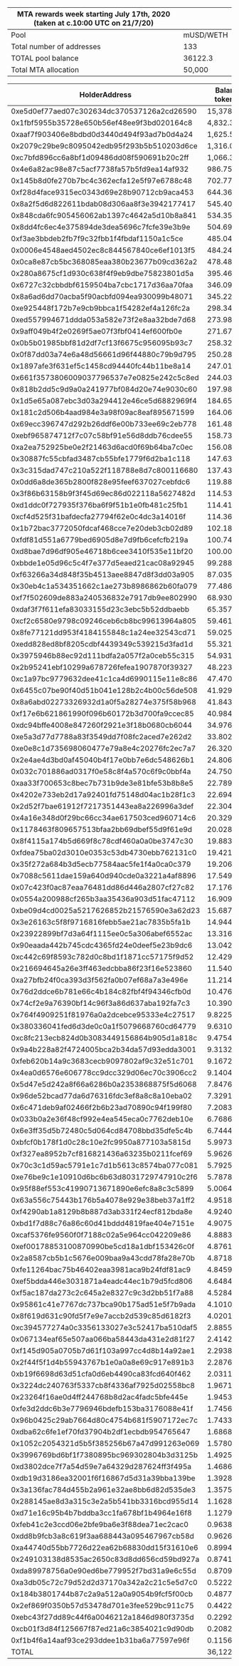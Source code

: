 | MTA rewards week starting July 17th, 2020 (taken at c.10:00 UTC on 21/7/20) |         | 
|-----------------------------------------------------------------------------|---------| 
| Pool                                                                        | mUSD/WETH | 
| Total number of addresses                                                   | 133     | 
| TOTAL pool balance                                                          | 36122.3 | 
| Total MTA allocation                                                        | 50,000  | 

| HolderAddress                              | Balancer Pool token balance | % of pool | MTA allocation | 
|--------------------------------------------|-----------------------------|-----------|----------------| 
| 0xe5d0ef77aed07c302634dc370537126a2cd26590 | 15,378.25104000             | 42.57%    | 21286.34028079 | 
| 0x1fbf5955b35728e650b56ef48ee9f3bd020164c8 | 4,832.36091300              | 13.38%    | 6688.88019100  | 
| 0xaaf7f903406e8bdbd0d3440d494f93ad7b0d4a24 | 1,625.55510400              | 4.50%     | 2250.06855454  | 
| 0x2079c29be9c8095042edb95f293b5b510203d6ce | 1,316.07535200              | 3.64%     | 1821.69140723  | 
| 0xc7bfd896cc6a8bf1d09486dd08f590691b20c2ff | 1,066.30889100              | 2.95%     | 1475.96848557  | 
| 0x4e6a82ac98e87c5acf7738fa57b5fd9ea14af932 | 986.75529140                | 2.73%     | 1365.85160770  | 
| 0x145b8d0fe270b7bc4c362ecfa12e5f97e6788c48 | 702.77521930                | 1.95%     | 972.77072796   | 
| 0xf28d4face9315ec0343d69e28b90712cb9aca453 | 644.36458840                | 1.78%     | 891.91962453   | 
| 0x8a2f5d6d822611bdab08d306aa8f3e3942177417 | 545.40118120                | 1.51%     | 754.93598735   | 
| 0x848cda6fc905456062ab1397c4642a5d10b8a841 | 534.35598030                | 1.48%     | 739.64738891   | 
| 0x8dd4fc6ec4e375894de3dea5696c7fcfe39e3b9e | 504.69964340                | 1.40%     | 698.59754019   | 
| 0xf3ae3bbdeb2fb7f9c32fbb1f4fbdaf1150a1c5ce | 485.04081600                | 1.34%     | 671.38609147   | 
| 0x0006e4548aed4502ec8c844567840ce6ef1013f5 | 484.24632860                | 1.34%     | 670.28637415   | 
| 0x0ca8e87cb5bc368085eaa380b23677b09cd362a2 | 478.48678420                | 1.32%     | 662.31410073   | 
| 0x280a8675cf1d930c638f4f9eb9dbe75823801d5a | 395.46009530                | 1.09%     | 547.38982568   | 
| 0x6727c32cbbdbf6159504ba7cbc1717d36aa70faa | 346.09242360                | 0.96%     | 479.05584830   | 
| 0x8a6ad6dd70acba5f90acbfd094ea930099b48071 | 345.22991920                | 0.96%     | 477.86198288   | 
| 0xe925448f172b7e9cb9bbca1f54282ef4a126fc2a | 298.34125570                | 0.83%     | 412.95941080   | 
| 0xed557994671ddda053a582e73f2e8aa32bde7d68 | 273.98218910                | 0.76%     | 379.24196275   | 
| 0x9aff049b4f2e0269f5ae07f3fbf0414ef600fb0e | 271.67121730                | 0.75%     | 376.04315087   | 
| 0x0b5b01985bbf81d2df7cf13f6675c956095b93c7 | 258.32288410                | 0.72%     | 357.56659187   | 
| 0x0f87dd03a74e6a48d56661d96f44880c79b9d795 | 250.28171220                | 0.69%     | 346.43612450   | 
| 0x1897afe3f631ef5c1458cd94440fc44b11be8a14 | 247.01537930                | 0.68%     | 341.91491638   | 
| 0x661f3573806009037796537e7e0825e242c5c8ed | 244.03769660                | 0.68%     | 337.79325345   | 
| 0x818b2dd5c9d9a0a241977bf084d20e74e9030c60 | 197.98260690                | 0.55%     | 274.04450150   | 
| 0x1d5e65a087ebc3d03a294412e46ce5d6882969f4 | 184.65805830                | 0.51%     | 255.60086478   | 
| 0x181c2d506b4aad984e3a98f09ac8eaf895671599 | 164.06687920                | 0.45%     | 227.09886907   | 
| 0x69ecc396747d292b26ddf6e00b733ee69c2eb778 | 161.48891140                | 0.45%     | 223.53048540   | 
| 0xebf965874712f7c07c58bf91e56d8ddb76cdee55 | 158.73927940                | 0.44%     | 219.72448677   | 
| 0xa2ea752925be0e2f21463d6acd0f69b64ba7c0ec | 156.08837250                | 0.43%     | 216.05514192   | 
| 0x30887fc55cbfad3487cb55bfe1779f6d2ba1c118 | 147.63334750                | 0.41%     | 204.35182541   | 
| 0x3c315dad747c210a522f118788e8d7c800116680 | 137.43957010                | 0.38%     | 190.24175438   | 
| 0x0dd6a8de365b2800f828e95feef637027cebfdc6 | 119.88675320                | 0.33%     | 165.94541324   | 
| 0x3f86b63158b9f3f45d69ec86d022118a5627482d | 114.53831030                | 0.32%     | 158.54218024   | 
| 0xd1ddc0f727935f376ba6f9f51b1e0fb481c25fb1 | 114.41164340                | 0.32%     | 158.36684986   | 
| 0xcf4d525f31bafdecfa27794f62e0c4dc3a14016f | 114.36589520                | 0.32%     | 158.30352590   | 
| 0x1b72bac3772050fdcaf468cce7e20deb3cb02d89 | 102.18551900                | 0.28%     | 141.44363514   | 
| 0xfdf81d551a6779bed6905d8e7d9fb6cefcfb219a | 100.74674720                | 0.28%     | 139.45210918   | 
| 0xd8bae7d96df905e46718b6cee3410f535e11bf20 | 100.00000000                | 0.28%     | 138.41847311   | 
| 0xbbde1e05d96c5c4f7e377d5eaed21cac08a92945 | 99.28845629                 | 0.27%     | 137.43356517   | 
| 0xf63266a34d848f35b4513aee8847d8f3dd03a905 | 87.03583663                 | 0.24%     | 120.47367612   | 
| 0x30eb4c1a534351662c1ae273b8986862b60fa079 | 77.48606712                 | 0.21%     | 107.25503098   | 
| 0xf7f502609de883a240536832e7917db9ee802990 | 68.93068083                 | 0.19%     | 95.41279591    | 
| 0xdaf3f7f611efa83033155d23c3ebc5b52ddbaebb | 65.35725040                 | 0.18%     | 90.46650807    | 
| 0xcf2c6580e9798c09246ceb6cb8bc99613964a805 | 59.46179178                 | 0.16%     | 82.30610427    | 
| 0x8fe77121dd953f4184155848c1a24ee32543cd71 | 59.02516117                 | 0.16%     | 81.70172684    | 
| 0xedd828ed8bf8205cdbf4439349c539215d3fad1d | 55.32145525                 | 0.15%     | 76.57511366    | 
| 0x3975946b88ec92d111bdfa2a057f2a0ceb55c315 | 54.93187357                 | 0.15%     | 76.03586065    | 
| 0x2b95241ebf10299a678726fefea1907870f39327 | 48.22391424                 | 0.13%     | 66.75080577    | 
| 0xc1a97bc9779632dee41c1ca4d6990115e11e8c86 | 47.47032352                 | 0.13%     | 65.70769700    | 
| 0x6455c07be90f40d51b041e128b2c4b00c56de508 | 41.92990623                 | 0.12%     | 58.03873598    | 
| 0x8a6abd02273326932d1a0f5a28274e375f58b968 | 41.84375168                 | 0.12%     | 57.91948217    | 
| 0xf17e6b621861990f096b60172b3d700fa9ccec85 | 40.98493077                 | 0.11%     | 56.73071538    | 
| 0xdc94bffe4008e847260f2921e3f18b0680cb6044 | 34.97670453                 | 0.10%     | 48.41422036    | 
| 0xe5a3d77d7788a83f3549dd7f08fc2aced7e262d2 | 33.80293242                 | 0.09%     | 46.78950292    | 
| 0xe0e8c1d735698060477e79a8e4c20276fc2ec7a7 | 26.32088960                 | 0.07%     | 36.43297349    | 
| 0x2e4ae4d3bd0af45040b4f17e0bb7e6dc548626b1 | 24.80632577                 | 0.07%     | 34.33653737    | 
| 0x032c701886ad0317f0e58c8f4a570c6f9c0bbf4a | 24.75079963                 | 0.07%     | 34.25967893    | 
| 0xaa33f700653c8bec7b731b9de3e81bfe53b8b8e5 | 22.78975264                 | 0.06%     | 31.54522763    | 
| 0x4202e733eb2d17a92401fd75148d04ac1b28f1c3 | 22.69491980                 | 0.06%     | 31.41396146    | 
| 0x2d52f7bae61912f7217351443ea8a226996a3def | 22.30438417                 | 0.06%     | 30.87338800    | 
| 0x4a16e348d0f29bc66cc34ae617503ced960714c6 | 20.32949629                 | 0.06%     | 28.13977836    | 
| 0x1178463f809657513bfaa2bb69dbef55d9f61e9d | 20.02882808                 | 0.06%     | 27.72359801    | 
| 0x8f4115a174b5d669f8c78cdf460a0a0be3747c30 | 19.88391386                 | 0.06%     | 27.52300996    | 
| 0xfdea75ba02d3010e0353c53db4730ebb762131c0 | 19.42158178                 | 0.05%     | 26.88305695    | 
| 0x35f272a684b3d5ecb77584aac5fe1f4a0ca0c379 | 19.20698083                 | 0.05%     | 26.58600960    | 
| 0x7088c5611dae159a640d940cde0a3221a4af8896 | 17.54916262                 | 0.05%     | 24.29128294    | 
| 0x07c423f0ac87eaa76481dd86d446a2807cf27c82 | 17.17614552                 | 0.05%     | 23.77495837    | 
| 0x0554a200988cf265b3aa35436a903d51fac47112 | 16.90984612                 | 0.05%     | 23.40635080    | 
| 0xbe09d4cd0025a5217626852b21576590e3a62d23 | 15.68773629                 | 0.04%     | 21.71472504    | 
| 0x3e26163c5f8f9716816febb5ae21ac7835b5fa1b | 14.94441819                 | 0.04%     | 20.68583547    | 
| 0x23922899bf7d3a64f1115ee0c5a306abef6552ac | 13.31619203                 | 0.04%     | 18.43206968    | 
| 0x90eaada442b745cdc4365fd24e0deef5e23b9dc6 | 13.04223453                 | 0.04%     | 18.05286190    | 
| 0xc442c69f8593c782d0c8bd1f1871cc57175f9d52 | 12.42964021                 | 0.03%     | 17.20491819    | 
| 0x216694645a26e3ff463edcbba86f23f16e523860 | 11.54002112                 | 0.03%     | 15.97352103    | 
| 0xa27bfb24f0ca393d3f562fa0b07ef68a7a3e496e | 11.21404435                 | 0.03%     | 15.52230896    | 
| 0x76d2ddce6b781e66c4b184c82fbf4f94346cfb0d | 10.47669749                 | 0.03%     | 14.50168470    | 
| 0x74cf2e9a76390bf14c96f3a86d637aba192fa7c3 | 10.39066751                 | 0.03%     | 14.38260331    | 
| 0x764f4909251f81976a0a2dcebce95333e4c27517 | 9.82250791                  | 0.03%     | 13.59616547    | 
| 0x380336041fed6d3de0c0a1f5079668760cd64779 | 9.63106087                  | 0.03%     | 13.33116740    | 
| 0xc8fc213ecb824d0b3083449156864b905d1a818c | 9.47544345                  | 0.03%     | 13.11576415    | 
| 0x9a4b228a82f4724005bca2b34da57d93edda3001 | 9.31329802                  | 0.03%     | 12.89132492    | 
| 0xfeb620b14a9c3683cecb9097802af9c32e51c701 | 9.16723661                  | 0.03%     | 12.68914894    | 
| 0x4ea0d6576e606778cc9dcc329d06ec70c3906cc2 | 9.14043726                  | 0.03%     | 12.65205369    | 
| 0x5d47e5d242a8f66a6286b0a2353868875f5d6068 | 7.84761607                  | 0.02%     | 10.86255034    | 
| 0x96de52bcad77da6d76316fdc3ef8a8c8a10eba02 | 7.32915887                  | 0.02%     | 10.14490979    | 
| 0x6c471deb9af02466f2b6b23ad70890c94f199f80 | 7.20837215                  | 0.02%     | 9.97771866     | 
| 0x033b0a2e36f48cf992e4ea545eca0c7762deb10e | 6.76866173                  | 0.02%     | 9.36907822     | 
| 0x6e3ff35d5b72480c5d064cd84708bbd35dfe5c4b | 6.74444898                  | 0.02%     | 9.33556329     | 
| 0xbfcf0b178f1d0c28c10e2fc9950a877103a5815d | 5.99733891                  | 0.02%     | 8.30142494     | 
| 0xf327ea8952b7cf816821436a63235b0211fcef69 | 5.96261700                  | 0.02%     | 8.25336341     | 
| 0x70c3c1d59ac5791e1c7d1b5613c8574ba077c081 | 5.79255850                  | 0.02%     | 8.01797103     | 
| 0xe76be9c1e10910d6bc6b63d8031729747910c2f6 | 5.78789955                  | 0.02%     | 8.01152218     | 
| 0x95f88ef553c41990713671890e6efc8a8c3c5899 | 5.00640934                  | 0.01%     | 6.92979536     | 
| 0x63a556c75443b176b5a4078e929e38beb37a1ff2 | 4.95185902                  | 0.01%     | 6.85428765     | 
| 0xf4290ab1a8129b8b887d3ab331f24ecf812bda8e | 4.92400217                  | 0.01%     | 6.81572862     | 
| 0xbd1f7d88c76a86c60d41bddd4819fae404e7151e | 4.90759621                  | 0.01%     | 6.79301974     | 
| 0xcaf5376fe9560f0f7188c02a5e964cc042209e86 | 4.88839364                  | 0.01%     | 6.76643984     | 
| 0xef00178853100870990be5cd18a1dbf153426c0f | 4.87611311                  | 0.01%     | 6.74944132     | 
| 0x2a8587cb5b1c5676e009baa9a43cdd78fa28e70b | 4.87181805                  | 0.01%     | 6.74349616     | 
| 0xfe11264bac75b46402eaa3981aca9b24fdf81ac9 | 4.84596461                  | 0.01%     | 6.70771022     | 
| 0xef5bdda446e3031871a4eadc44ec1b79d5fcd806 | 4.64841190                  | 0.01%     | 6.43426077     | 
| 0xf5ac187da273c2c645a2e8327c9c3d2bb51f7a88 | 4.52848756                  | 0.01%     | 6.26826334     | 
| 0x95861c41e7767dc737bca90b175ad51e5f7b9ada | 4.10109529                  | 0.01%     | 5.67667348     | 
| 0x8f619d631c90fd5f7e9e7accb2d539c85d6182f3 | 4.02013758                  | 0.01%     | 5.56461306     | 
| 0xc394577274a0c3356133027e3c52417ba510daf5 | 2.88553701                  | 0.01%     | 3.99411627     | 
| 0x067134eaf65e507aa066ba58443da431e2d81f27 | 2.41421768                  | 0.01%     | 3.34172325     | 
| 0xf145d905a0705b7d61f103a997cc4d8b14a92ae1 | 2.29381006                  | 0.01%     | 3.17505686     | 
| 0x2f44f5f1d4b55943767b1e0a0a8e69c917e891b3 | 2.28769194                  | 0.01%     | 3.16658825     | 
| 0xb19f6698d63d51cfa0d6eb4490ca83fcd640f462 | 2.03115006                  | 0.01%     | 2.81148690     | 
| 0x3224dc240763f5337cb8f4336af7925d02558bc8 | 1.96719397                  | 0.01%     | 2.72295986     | 
| 0x23264f16ae0d4ff244768b8d2ac4fadc5bfe445e | 1.94538876                  | 0.01%     | 2.69277741     | 
| 0xfe3d2ddc6b3e7796946bdefb153ba3176088e41f | 1.74561624                  | 0.00%     | 2.41625535     | 
| 0x96b0425c29ab7664d80c4754b681f5907172ec7c | 1.74337363                  | 0.00%     | 2.41315116     | 
| 0xdba62c6fe1ef70fd37904b2df1ecbdb954765647 | 1.68680193                  | 0.00%     | 2.33484547     | 
| 0x1052c2054321d5b5f385256b67a47d991263e069 | 1.57801947                  | 0.00%     | 2.18427045     | 
| 0x3996769bd6bf1f7380895bc969302804b3d3125b | 1.49252325                  | 0.00%     | 2.06592789     | 
| 0xd3802dce7f7a54d59e7a64329d287624ff3f495a | 1.46862548                  | 0.00%     | 2.03284896     | 
| 0xdb19d3186ea32001f6f16867d5d31a39bba139be | 1.39287021                  | 0.00%     | 1.92798968     | 
| 0x3a136fac784d455b2a961e32ae8bb6d82d535de3 | 1.35759277                  | 0.00%     | 1.87915918     | 
| 0x288145ae8d3a315c3e2a5b541bb3316bcd955d14 | 1.16284216                  | 0.00%     | 1.60958836     | 
| 0xd71e16c95b4b7bddba3cc1fa678bf1b4964e16f8 | 1.12790379                  | 0.00%     | 1.56122721     | 
| 0xfeb41c2e3ccd06e2bfe9ba6e3f88dea71ec2cac0 | 0.96382662                  | 0.00%     | 1.33411410     | 
| 0xdd8b9fcb3a8c619f3aa688443a095467967cb58d | 0.96269641                  | 0.00%     | 1.33254967     | 
| 0xa44740d55bb7726d22ea62b68830dd15f31610e6 | 0.89949159                  | 0.00%     | 1.24506252     | 
| 0x249103138d8535ac2650c83d8dd656cd59bd927a | 0.87410435                  | 0.00%     | 1.20992189     | 
| 0xda89978756a0e90ed6be779952f7bd31a9e6c55d | 0.87098826                  | 0.00%     | 1.20560865     | 
| 0xa3db05c72c79d52d2d37170a342a2c21c5e5d7c0 | 0.52225538                  | 0.00%     | 0.72289792     | 
| 0x184b3801744b87c2a9a512a0a9054b9fcf5f00cb | 0.48779233                  | 0.00%     | 0.67519469     | 
| 0x2ef869f0350b57d53478d701e3fee529bc911c75 | 0.44225564                  | 0.00%     | 0.61216350     | 
| 0xebc43f27dd89c44f6a0046212a1846d980f3735d | 0.22923124                  | 0.00%     | 0.31729838     | 
| 0xcb01f3d84f125667f87ed21a6c3854021c9d90db | 0.20824485                  | 0.00%     | 0.28824934     | 
| 0xf1b4f6a14aaf93ce293ddee1b31ba6a77597e96f | 0.11565215                  | 0.00%     | 0.16008394     | 
| TOTAL                                      | 36,122.35                   | 100.00%   | 50,000.00      | 
